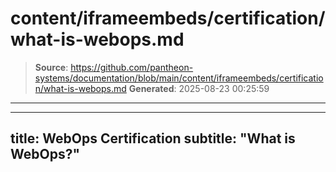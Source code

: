 # content/iframeembeds/certification/what-is-webops.md

> **Source**: https://github.com/pantheon-systems/documentation/blob/main/content/iframeembeds/certification/what-is-webops.md
> **Generated**: 2025-08-23 00:25:59

---

---
title: WebOps Certification
subtitle: "What is WebOps?"
---

<Partial file="certification-guide/what-is-webops.md" />
